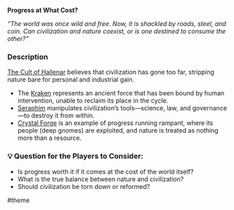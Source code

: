 **Progress at What Cost?**

*“The world was once wild and free. Now, it is shackled by roads, steel, and coin. Can civilization and nature coexist, or is one destined to consume the other?”*

### **Description**

[The Cult of Hallenar](factions/the-cult-of-hallenar/the-cult-of-hallenar.md) believes that civilization has gone too far, stripping nature bare for personal and industrial gain.

* The [Kraken](npcs/monsters/kraken/kraken.md) represents an ancient force that has been bound by human intervention, unable to reclaim its place in the cycle.
* [Seraphim](npcs/vallence-npcs/iron-veil-npcs/seraphim-vos/seraphim-vos.md) manipulates civilization’s tools—science, law, and governance—to destroy it from within.
* [Crystal Forge](places/crystal-forge/crystal-forge.md) is an example of progress running rampant, where its people (deep gnomes) are exploited, and nature is treated as nothing more than a resource.

### 💡 **Question for the Players to Consider:**

* Is progress worth it if it comes at the cost of the world itself?
* What is the true balance between nature and civilization?
* Should civilization be torn down or reformed?

\#theme
